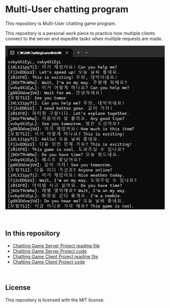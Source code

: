 # Multi-User chatting program

This repository is Multi-User chatting game program.

This repository is a personal work piece to practice how multiple clients connect to the server and expedite tasks when multiple requests are made.  

![채팅결과](./ChatServer/Document/서버_채팅결과.png)

<br/>

## In this repository

* [Chatting Game Server Project readme file](https://github.com/Mgcllee/ChattingGame/blob/master/ChatServer/readme.md)  
* [Chatting Game Server Project code](https://github.com/Mgcllee/ChattingGame/blob/master/ChatServer)  
* [Chatting Game Client Project readme file](https://github.com/Mgcllee/ChattingGame/blob/master/ChatServer/readme.md)  
* [Chatting Game Client Project code](https://github.com/Mgcllee/ChattingGame/blob/master/ChatClient)  

<br/>


## License

This repository is licensed with the MIT license.
